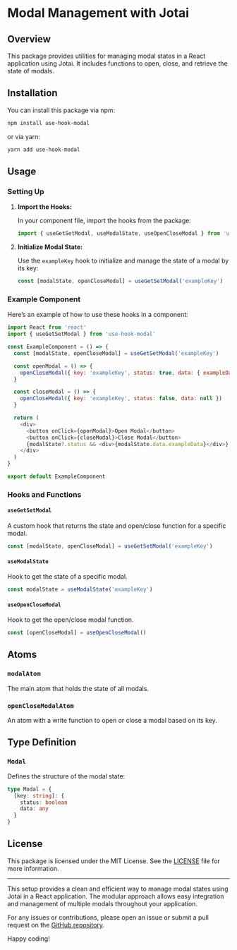 # Modal Management with Jotai

## Overview

This package provides utilities for managing modal states in a React application using Jotai. It includes functions to open, close, and retrieve the state of modals.

## Installation

You can install this package via npm:

```sh
npm install use-hook-modal
```

or via yarn:

```sh
yarn add use-hook-modal
```

## Usage

### Setting Up

1. **Import the Hooks:**

   In your component file, import the hooks from the package:

   ```javascript
   import { useGetSetModal, useModalState, useOpenCloseModal } from 'use-hook-modal'
   ```

2. **Initialize Modal State:**

   Use the `exampleKey` hook to initialize and manage the state of a modal by its key:

   ```javascript
   const [modalState, openCloseModal] = useGetSetModal('exampleKey')
   ```

### Example Component

Here’s an example of how to use these hooks in a component:

```javascript
import React from 'react'
import { useGetSetModal } from 'use-hook-modal'

const ExampleComponent = () => {
  const [modalState, openCloseModal] = useGetSetModal('exampleKey')

  const openModal = () => {
    openCloseModal({ key: 'exampleKey', status: true, data: { exampleData: 'Some data' } })
  }

  const closeModal = () => {
    openCloseModal({ key: 'exampleKey', status: false, data: null })
  }

  return (
    <div>
      <button onClick={openModal}>Open Modal</button>
      <button onClick={closeModal}>Close Modal</button>
      {modalState?.status && <div>{modalState.data.exampleData}</div>}
    </div>
  )
}

export default ExampleComponent
```

### Hooks and Functions

#### `useGetSetModal`

A custom hook that returns the state and open/close function for a specific modal.

```javascript
const [modalState, openCloseModal] = useGetSetModal('exampleKey')
```

#### `useModalState`

Hook to get the state of a specific modal.

```javascript
const modalState = useModalState('exampleKey')
```

#### `useOpenCloseModal`

Hook to get the open/close modal function.

```javascript
const [openCloseModal] = useOpenCloseModal()
```

## Atoms

### `modalAtom`

The main atom that holds the state of all modals.

### `openCloseModalAtom`

An atom with a write function to open or close a modal based on its key.

## Type Definition

### `Modal`

Defines the structure of the modal state:

```typescript
type Modal = {
  [key: string]: {
    status: boolean
    data: any
  }
}
```

## License

This package is licensed under the MIT License. See the [LICENSE](LICENSE) file for more information.

---

This setup provides a clean and efficient way to manage modal states using Jotai in a React application. The modular approach allows easy integration and management of multiple modals throughout your application.

For any issues or contributions, please open an issue or submit a pull request on the [GitHub repository](https://github.com/shahbazpro2/use-hook-modal).

Happy coding!
